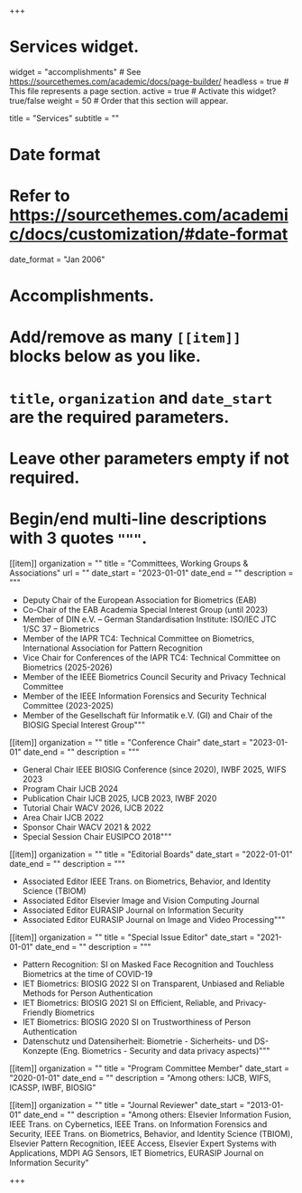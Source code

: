+++
# Services widget.
widget = "accomplishments"  # See https://sourcethemes.com/academic/docs/page-builder/
headless = true  # This file represents a page section.
active = true  # Activate this widget? true/false
weight = 50  # Order that this section will appear.

title = "Services"
subtitle = ""

# Date format
#   Refer to https://sourcethemes.com/academic/docs/customization/#date-format
date_format = "Jan 2006"

# Accomplishments.
#   Add/remove as many `[[item]]` blocks below as you like.
#   `title`, `organization` and `date_start` are the required parameters.
#   Leave other parameters empty if not required.
#   Begin/end multi-line descriptions with 3 quotes `"""`.

[[item]]
  organization = ""
  title = "Committees, Working Groups & Associations"
  url = ""
  date_start = "2023-01-01"
  date_end = ""
  description = """
  - Deputy Chair of the European Association for Biometrics (EAB)
  - Co-Chair of the EAB Academia Special Interest Group (until 2023)
  - Member of DIN e.V. – German Standardisation Institute: ISO/IEC JTC 1/SC 37 – Biometrics
  - Member of the IAPR TC4: Technical Committee on Biometrics, International Association for Pattern Recognition
  - Vice Chair for Conferences of the IAPR TC4: Technical Committee on Biometrics (2025-2026)
  - Member of the IEEE Biometrics Council Security and Privacy Technical Committee
  - Member of the IEEE Information Forensics and Security Technical Committee (2023-2025)
  - Member of the Gesellschaft für Informatik e.V. (GI) and Chair of the BIOSIG Special Interest Group"""

[[item]]
  organization = ""
  title = "Conference Chair"
  date_start = "2023-01-01"
  date_end = ""
  description = """
  - General Chair IEEE BIOSIG Conference (since 2020), IWBF 2025, WIFS 2023
  - Program Chair IJCB 2024
  - Publication Chair IJCB 2025, IJCB 2023, IWBF 2020
  - Tutorial Chair WACV 2026, IJCB 2022
  - Area Chair IJCB 2022
  - Sponsor Chair WACV 2021 & 2022
  - Special Session Chair EUSIPCO 2018"""
 
 [[item]]
  organization = ""
  title = "Editorial Boards"
  date_start = "2022-01-01"
  date_end = ""
  description = """
  - Associated Editor IEEE Trans. on Biometrics, Behavior, and Identity Science (TBIOM)
  - Associated Editor Elsevier Image and Vision Computing Journal
  - Associated Editor EURASIP Journal on Information Security
  - Associated Editor EURASIP Journal on Image and Video Processing"""

[[item]]
  organization = ""
  title = "Special Issue Editor"
  date_start = "2021-01-01"
  date_end = ""
  description = """
  - Pattern Recognition: SI on Masked Face Recognition and Touchless Biometrics at the time of COVID-19
  - IET Biometrics: BIOSIG 2022 SI on Transparent, Unbiased and Reliable Methods for Person Authentication
  - IET Biometrics: BIOSIG 2021 SI on Efficient, Reliable, and Privacy-Friendly Biometrics
  - IET Biometrics: BIOSIG 2020 SI on Trustworthiness of Person Authentication
  - Datenschutz und Datensiherheit: Biometrie - Sicherheits- und DS-Konzepte (Eng. Biometrics - Security and data privacy aspects)"""

[[item]]
  organization = ""
  title = "Program Committee Member"
  date_start = "2020-01-01"
  date_end = ""
  description = "Among others: IJCB, WIFS, ICASSP, IWBF, BIOSIG"

[[item]]
  organization = ""
  title = "Journal Reviewer"
  date_start = "2013-01-01"
  date_end = ""
  description = "Among others: Elsevier Information Fusion, IEEE Trans. on Cybernetics, IEEE Trans. on Information Forensics and Security, IEEE Trans. on Biometrics, Behavior, and Identity Science (TBIOM), Elsevier Pattern Recognition, IEEE Access, Elsevier Expert Systems with Applications, MDPI AG Sensors, IET Biometrics, EURASIP Journal on Information Security"


  


+++
